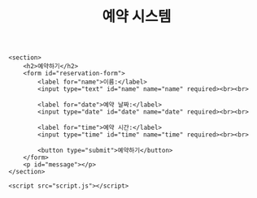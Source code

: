 <!DOCTYPE html>
<html lang="ko">
<head>
    <meta charset="UTF-8">
    <meta name="viewport" content="width=device-width, initial-scale=1.0">
    <title>예약 시스템</title>
    <link rel="stylesheet" href="style.css">
</head>
<body>
    <header>
        <h1>예약 시스템</h1>
    </header>

    <section>
        <h2>예약하기</h2>
        <form id="reservation-form">
            <label for="name">이름:</label>
            <input type="text" id="name" name="name" required><br><br>

            <label for="date">예약 날짜:</label>
            <input type="date" id="date" name="date" required><br><br>

            <label for="time">예약 시간:</label>
            <input type="time" id="time" name="time" required><br><br>

            <button type="submit">예약하기</button>
        </form>
        <p id="message"></p>
    </section>

    <script src="script.js"></script>
</body>
</html>
